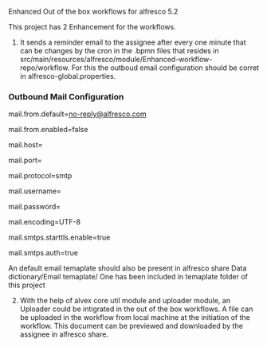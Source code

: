 Enhanced Out of the box workflows for alfresco 5.2


This project has 2 Enhancement for the workflows.



1. It sends a  reminder email to the assignee after every one minute that can be changes by the cron in the .bpmn files that resides in 
src/main/resources/alfresco/module/Enhanced-workflow-repo/workflow. For this the outboud email configuration should be corret in alfresco-global.properties.
### Outbound Mail Configuration ###
mail.from.default=no-reply@alfresco.com

mail.from.enabled=false

mail.host=

mail.port=

mail.protocol=smtp

mail.username=

mail.password=

mail.encoding=UTF-8

mail.smtps.starttls.enable=true

mail.smtps.auth=true


An default email temaplate should also be present in alfresco share Data dictionary/Email temaplate/
One has been included in temaplate folder of this project

2. With the help of alvex core util module and uploader module, an Uploader could be intigrated in the out of the box workflows. A file can be uploaded in the workflow from local machine at the initiation of the workflow. This document can be previewed and downloaded by the assignee in alfresco share.
